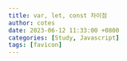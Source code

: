 ```yaml
---
title: var, let, const 차이점
author: cotes
date: 2023-06-12 11:33:00 +0800
categories: [Study, Javascript]
tags: [favicon]
---
```

